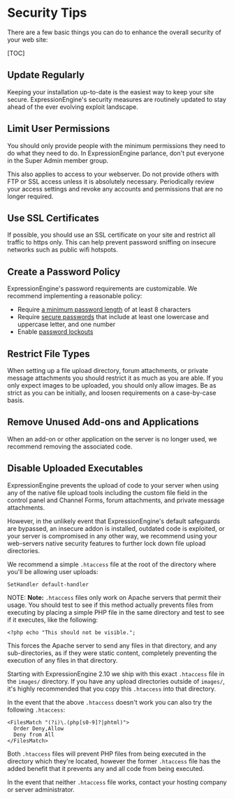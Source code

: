 <!--
    This source file is part of the open source project
    ExpressionEngine User Guide (https://github.com/ExpressionEngine/ExpressionEngine-User-Guide)

    @link      https://expressionengine.com/
    @copyright Copyright (c) 2003-2020, Packet Tide, LLC (https://packettide.com)
    @license   https://expressionengine.com/license Licensed under Apache License, Version 2.0
-->

# Security Tips

There are a few basic things you can do to enhance the overall security of your web site:

[TOC]

## Update Regularly

Keeping your installation up-to-date is the easiest way to keep your site secure. ExpressionEngine's security measures are routinely updated to stay ahead of the ever evolving exploit landscape.

## Limit User Permissions

You should only provide people with the minimum permissions they need to do what they need to do. In ExpressionEngine parlance, don't put everyone in the Super Admin member group.

This also applies to access to your webserver. Do not provide others with FTP or SSL access unless it is absolutely necessary. Periodically review your access settings and revoke any accounts and permissions that are no longer required.

## Use SSL Certificates

If possible, you should use an SSL certificate on your site and restrict all traffic to https only. This can help prevent password sniffing on insecure networks such as public wifi hotspots.

## Create a Password Policy

ExpressionEngine's password requirements are customizable. We recommend implementing a reasonable policy:

- Require [a minimum password length](control-panel/settings/security-privacy.md#minimum-password-length) of at least 8 characters
- Require [secure passwords](control-panel/settings/security-privacy.md#require-secure-passwords) that include at least one lowercase and uppercase letter, and one number
- Enable [password lockouts](control-panel/settings/security-privacy.md#enable-password-lock-out)

## Restrict File Types

When setting up a file upload directory, forum attachments, or private message attachments you should restrict it as much as you are able. If you only expect images to be uploaded, you should only allow images. Be as strict as you can be initially, and loosen requirements on a case-by-case basis.

## Remove Unused Add-ons and Applications

When an add-on or other application on the server is no longer used, we recommend removing the associated code.

## Disable Uploaded Executables

ExpressionEngine prevents the upload of code to your server when using any of the native file upload tools including the custom file field in the control panel and Channel Forms, forum attachments, and private message attachments.

However, in the unlikely event that ExpressionEngine's default safeguards are bypassed, an insecure addon is installed, outdated code is exploited, or your server is compromised in any other way, we recommend using your web-servers native security features to further lock down file upload directories.

We recommend a simple `.htaccess` file at the root of the directory where you'll be allowing user uploads:

    SetHandler default-handler

NOTE: **Note:** `.htaccess` files only work on Apache servers that permit their usage. You should test to see if this method actually prevents files from executing by placing a simple PHP file in the same directory and test to see if it executes, like the following:

    <?php echo "This should not be visible.";

This forces the Apache server to send any files in that directory, and any sub-directories, as if they were static content, completely preventing the execution of any files in that directory.

Starting with ExpressionEngine 2.10 we ship with this exact `.htaccess` file in the `images/` directory. If you have any upload directories outside of `images/`, it's highly recommended that you copy this `.htaccess` into that directory.

In the event that the above `.htaccess` doesn't work you can also try the following `.htaccess`:

```
<FilesMatch "(?i)\.(php[s0-9]?|phtml)">
  Order Deny,Allow
  Deny from All
</FilesMatch>
```

Both `.htaccess` files will prevent PHP files from being executed in the directory which they're located, however the former `.htaccess` file has the added benefit that it prevents any and all code from being executed.

In the event that neither `.htaccess` file works, contact your hosting company or server administrator.
